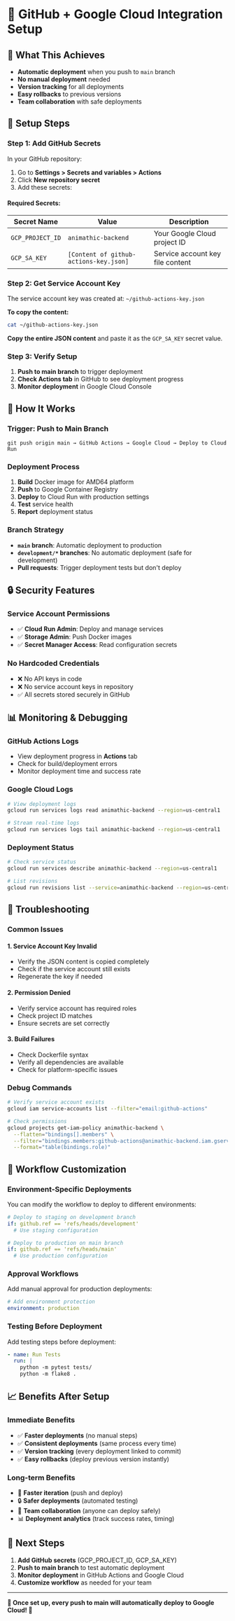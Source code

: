 # 🔗 GitHub + Google Cloud Integration Setup

## 🎯 **What This Achieves**

- **Automatic deployment** when you push to `main` branch
- **No manual deployment** needed
- **Version tracking** for all deployments
- **Easy rollbacks** to previous versions
- **Team collaboration** with safe deployments

## 🔧 **Setup Steps**

### **Step 1: Add GitHub Secrets**

In your GitHub repository:
1. Go to **Settings > Secrets and variables > Actions**
2. Click **New repository secret**
3. Add these secrets:

#### **Required Secrets:**

| Secret Name | Value | Description |
|-------------|-------|-------------|
| `GCP_PROJECT_ID` | `animathic-backend` | Your Google Cloud project ID |
| `GCP_SA_KEY` | `[Content of github-actions-key.json]` | Service account key file content |

### **Step 2: Get Service Account Key**

The service account key was created at: `~/github-actions-key.json`

**To copy the content:**
```bash
cat ~/github-actions-key.json
```

**Copy the entire JSON content** and paste it as the `GCP_SA_KEY` secret value.

### **Step 3: Verify Setup**

1. **Push to main branch** to trigger deployment
2. **Check Actions tab** in GitHub to see deployment progress
3. **Monitor deployment** in Google Cloud Console

## 🚀 **How It Works**

### **Trigger: Push to Main Branch**
```
git push origin main → GitHub Actions → Google Cloud → Deploy to Cloud Run
```

### **Deployment Process**
1. **Build** Docker image for AMD64 platform
2. **Push** to Google Container Registry
3. **Deploy** to Cloud Run with production settings
4. **Test** service health
5. **Report** deployment status

### **Branch Strategy**
- **`main` branch**: Automatic deployment to production
- **`development/*` branches**: No automatic deployment (safe for development)
- **Pull requests**: Trigger deployment tests but don't deploy

## 🔒 **Security Features**

### **Service Account Permissions**
- ✅ **Cloud Run Admin**: Deploy and manage services
- ✅ **Storage Admin**: Push Docker images
- ✅ **Secret Manager Access**: Read configuration secrets

### **No Hardcoded Credentials**
- ❌ No API keys in code
- ❌ No service account keys in repository
- ✅ All secrets stored securely in GitHub

## 📊 **Monitoring & Debugging**

### **GitHub Actions Logs**
- View deployment progress in **Actions** tab
- Check for build/deployment errors
- Monitor deployment time and success rate

### **Google Cloud Logs**
```bash
# View deployment logs
gcloud run services logs read animathic-backend --region=us-central1

# Stream real-time logs
gcloud run services logs tail animathic-backend --region=us-central1
```

### **Deployment Status**
```bash
# Check service status
gcloud run services describe animathic-backend --region=us-central1

# List revisions
gcloud run revisions list --service=animathic-backend --region=us-central1
```

## 🚨 **Troubleshooting**

### **Common Issues**

#### **1. Service Account Key Invalid**
- Verify the JSON content is copied completely
- Check if the service account still exists
- Regenerate the key if needed

#### **2. Permission Denied**
- Verify service account has required roles
- Check project ID matches
- Ensure secrets are set correctly

#### **3. Build Failures**
- Check Dockerfile syntax
- Verify all dependencies are available
- Check for platform-specific issues

### **Debug Commands**
```bash
# Verify service account exists
gcloud iam service-accounts list --filter="email:github-actions"

# Check permissions
gcloud projects get-iam-policy animathic-backend \
  --flatten="bindings[].members" \
  --filter="bindings.members:github-actions@animathic-backend.iam.gserviceaccount.com" \
  --format="table(bindings.role)"
```

## 🔄 **Workflow Customization**

### **Environment-Specific Deployments**
You can modify the workflow to deploy to different environments:

```yaml
# Deploy to staging on development branch
if: github.ref == 'refs/heads/development'
  # Use staging configuration

# Deploy to production on main branch  
if: github.ref == 'refs/heads/main'
  # Use production configuration
```

### **Approval Workflows**
Add manual approval for production deployments:

```yaml
# Add environment protection
environment: production
```

### **Testing Before Deployment**
Add testing steps before deployment:

```yaml
- name: Run Tests
  run: |
    python -m pytest tests/
    python -m flake8 .
```

## 📈 **Benefits After Setup**

### **Immediate Benefits**
- ✅ **Faster deployments** (no manual steps)
- ✅ **Consistent deployments** (same process every time)
- ✅ **Version tracking** (every deployment linked to commit)
- ✅ **Easy rollbacks** (deploy previous version instantly)

### **Long-term Benefits**
- 🚀 **Faster iteration** (push and deploy)
- 🔒 **Safer deployments** (automated testing)
- 👥 **Team collaboration** (anyone can deploy safely)
- 📊 **Deployment analytics** (track success rates, timing)

## 🎉 **Next Steps**

1. **Add GitHub secrets** (GCP_PROJECT_ID, GCP_SA_KEY)
2. **Push to main branch** to test automatic deployment
3. **Monitor deployment** in GitHub Actions and Google Cloud
4. **Customize workflow** as needed for your team

---

**🎊 Once set up, every push to main will automatically deploy to Google Cloud! 🎊**
